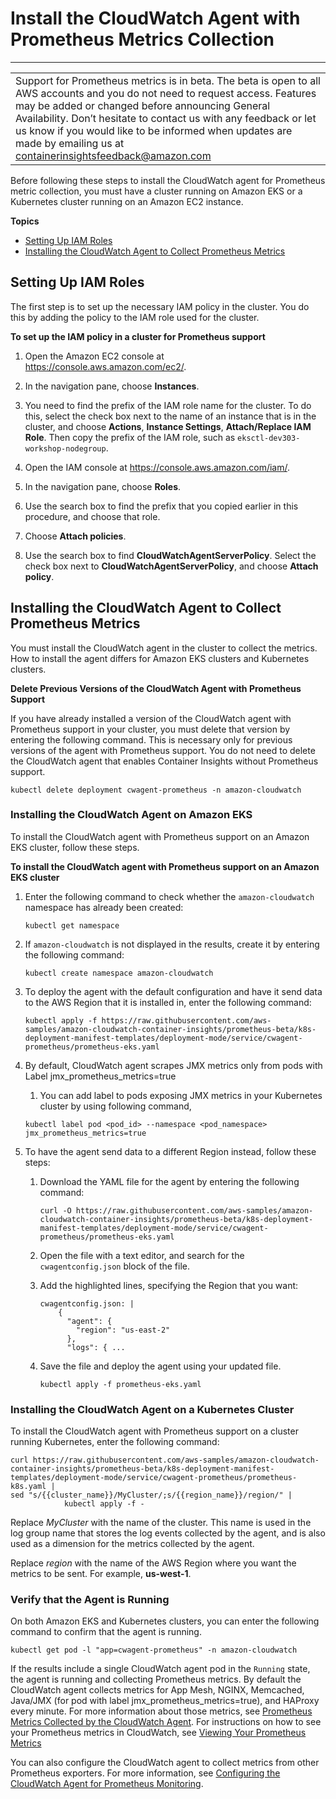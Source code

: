 # Install the CloudWatch Agent with Prometheus Metrics Collection<a name="ContainerInsights-Prometheus-Setup"></a>


****  

|  | 
| --- |
| Support for Prometheus metrics is in beta\. The beta is open to all AWS accounts and you do not need to request access\. Features may be added or changed before announcing General Availability\. Don’t hesitate to contact us with any feedback or let us know if you would like to be informed when updates are made by emailing us at [containerinsightsfeedback@amazon\.com](mailto:containerinsightsfeedback@amazon.com) | 

Before following these steps to install the CloudWatch agent for Prometheus metric collection, you must have a cluster running on Amazon EKS or a Kubernetes cluster running on an Amazon EC2 instance\.

**Topics**
+ [Setting Up IAM Roles](#ContainerInsights-Prometheus-Setup-roles)
+ [Installing the CloudWatch Agent to Collect Prometheus Metrics](#ContainerInsights-Prometheus-Setup-install-agent)

## Setting Up IAM Roles<a name="ContainerInsights-Prometheus-Setup-roles"></a>

The first step is to set up the necessary IAM policy in the cluster\. You do this by adding the policy to the IAM role used for the cluster\.

**To set up the IAM policy in a cluster for Prometheus support**

1. Open the Amazon EC2 console at [https://console\.aws\.amazon\.com/ec2/](https://console.aws.amazon.com/ec2/)\.

1. In the navigation pane, choose **Instances**\.

1. You need to find the prefix of the IAM role name for the cluster\. To do this, select the check box next to the name of an instance that is in the cluster, and choose **Actions**, **Instance Settings**, **Attach/Replace IAM Role**\. Then copy the prefix of the IAM role, such as `eksctl-dev303-workshop-nodegroup`\.

1. Open the IAM console at [https://console\.aws\.amazon\.com/iam/](https://console.aws.amazon.com/iam/)\.

1. In the navigation pane, choose **Roles**\.

1. Use the search box to find the prefix that you copied earlier in this procedure, and choose that role\.

1. Choose **Attach policies**\.

1. Use the search box to find **CloudWatchAgentServerPolicy**\. Select the check box next to **CloudWatchAgentServerPolicy**, and choose **Attach policy**\.

## Installing the CloudWatch Agent to Collect Prometheus Metrics<a name="ContainerInsights-Prometheus-Setup-install-agent"></a>

You must install the CloudWatch agent in the cluster to collect the metrics\. How to install the agent differs for Amazon EKS clusters and Kubernetes clusters\.

**Delete Previous Versions of the CloudWatch Agent with Prometheus Support**

If you have already installed a version of the CloudWatch agent with Prometheus support in your cluster, you must delete that version by entering the following command\. This is necessary only for previous versions of the agent with Prometheus support\. You do not need to delete the CloudWatch agent that enables Container Insights without Prometheus support\.

```
kubectl delete deployment cwagent-prometheus -n amazon-cloudwatch
```

### Installing the CloudWatch Agent on Amazon EKS<a name="ContainerInsights-Prometheus-Setup-install-agent-EKS"></a>

To install the CloudWatch agent with Prometheus support on an Amazon EKS cluster, follow these steps\.

**To install the CloudWatch agent with Prometheus support on an Amazon EKS cluster**

1. Enter the following command to check whether the `amazon-cloudwatch` namespace has already been created:

   ```
   kubectl get namespace
   ```

1. If `amazon-cloudwatch` is not displayed in the results, create it by entering the following command:

   ```
   kubectl create namespace amazon-cloudwatch
   ```

1. To deploy the agent with the default configuration and have it send data to the AWS Region that it is installed in, enter the following command:

   ```
   kubectl apply -f https://raw.githubusercontent.com/aws-samples/amazon-cloudwatch-container-insights/prometheus-beta/k8s-deployment-manifest-templates/deployment-mode/service/cwagent-prometheus/prometheus-eks.yaml
   ```

2. By default, CloudWatch agent scrapes JMX metrics only from pods with Label jmx_prometheus_metrics=true
   1. You can add label to pods exposing JMX metrics in your Kubernetes cluster by using following command,

   ```
   kubectl label pod <pod_id> --namespace <pod_namespace> jmx_prometheus_metrics=true
   ```

3. To have the agent send data to a different Region instead, follow these steps:

   1. Download the YAML file for the agent by entering the following command:

      ```
      curl -O https://raw.githubusercontent.com/aws-samples/amazon-cloudwatch-container-insights/prometheus-beta/k8s-deployment-manifest-templates/deployment-mode/service/cwagent-prometheus/prometheus-eks.yaml
      ```

   2. Open the file with a text editor, and search for the `cwagentconfig.json` block of the file\.

   3. Add the highlighted lines, specifying the Region that you want:

      ```
      cwagentconfig.json: |
          {
            "agent": {
              "region": "us-east-2"
            },
            "logs": { ...
      ```

   4. Save the file and deploy the agent using your updated file\.

      ```
      kubectl apply -f prometheus-eks.yaml
      ```

### Installing the CloudWatch Agent on a Kubernetes Cluster<a name="ContainerInsights-Prometheus-Setup-install-agent-Kubernetes"></a>

To install the CloudWatch agent with Prometheus support on a cluster running Kubernetes, enter the following command:

```
curl https://raw.githubusercontent.com/aws-samples/amazon-cloudwatch-container-insights/prometheus-beta/k8s-deployment-manifest-templates/deployment-mode/service/cwagent-prometheus/prometheus-k8s.yaml | 
sed "s/{{cluster_name}}/MyCluster/;s/{{region_name}}/region/" | 
            kubectl apply -f -
```

Replace *MyCluster* with the name of the cluster\. This name is used in the log group name that stores the log events collected by the agent, and is also used as a dimension for the metrics collected by the agent\.

Replace *region* with the name of the AWS Region where you want the metrics to be sent\. For example, **us\-west\-1**\.

### Verify that the Agent is Running<a name="ContainerInsights-Prometheus-Setup-install-agent-verify"></a>

On both Amazon EKS and Kubernetes clusters, you can enter the following command to confirm that the agent is running\.

```
kubectl get pod -l "app=cwagent-prometheus" -n amazon-cloudwatch
```

If the results include a single CloudWatch agent pod in the `Running` state, the agent is running and collecting Prometheus metrics\. By default the CloudWatch agent collects metrics for App Mesh, NGINX, Memcached, Java/JMX (for pod with label jmx_prometheus_metrics=true), and HAProxy every minute\. For more information about those metrics, see [Prometheus Metrics Collected by the CloudWatch Agent](ContainerInsights-Prometheus-metrics.md)\. For instructions on how to see your Prometheus metrics in CloudWatch, see [Viewing Your Prometheus Metrics ](ContainerInsights-Prometheus-viewmetrics.md)

You can also configure the CloudWatch agent to collect metrics from other Prometheus exporters\. For more information, see [Configuring the CloudWatch Agent for Prometheus Monitoring](ContainerInsights-Prometheus-Setup-configure.md)\.